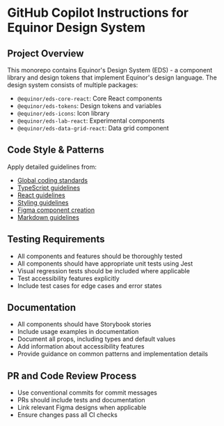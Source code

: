 # GitHub Copilot Instructions for Equinor Design System

## Project Overview

This monorepo contains Equinor's Design System (EDS) - a component library and design tokens that implement Equinor's design language. The design system consists of multiple packages:

- `@equinor/eds-core-react`: Core React components
- `@equinor/eds-tokens`: Design tokens and variables
- `@equinor/eds-icons`: Icon library
- `@equinor/eds-lab-react`: Experimental components
- `@equinor/eds-data-grid-react`: Data grid component

## Code Style & Patterns

Apply detailed guidelines from:

- [Global coding standards](./instructions/global-coding.instructions.md)
- [TypeScript guidelines](./instructions/ts.instructions.md)
- [React guidelines](./instructions/react.instructions.md)
- [Styling guidelines](./instructions/styling.instructions.md)
- [Figma component creation](./instructions/figma.instructions.md)
- [Markdown guidelines](./instructions/markdown.instructions.md)

## Testing Requirements

- All components and features should be thoroughly tested
- All components should have appropriate unit tests using Jest
- Visual regression tests should be included where applicable
- Test accessibility features explicitly
- Include test cases for edge cases and error states

## Documentation

- All components should have Storybook stories
- Include usage examples in documentation
- Document all props, including types and default values
- Add information about accessibility features
- Provide guidance on common patterns and implementation details

## PR and Code Review Process

- Use conventional commits for commit messages
- PRs should include tests and documentation
- Link relevant Figma designs when applicable
- Ensure changes pass all CI checks
